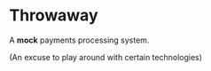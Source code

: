 # Throwaway
A **mock** payments processing system.

(An excuse to play around with certain technologies)
